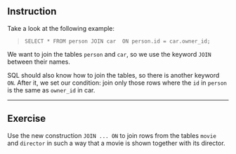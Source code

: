 ## Instruction
Take a look at the following example:

> `SELECT * FROM person JOIN car 
ON person.id = car.owner_id;`

We want to join the tables `person` and `car`, so we use the keyword `JOIN` between their names.

SQL should also know how to join the tables, so there is another keyword `ON`. After it, we set our condition: join only those rows where the `id` in `person` is the same as `owner_id` in car.

---
## Exercise
Use the new construction `JOIN ... ON` to join rows from the tables `movie` and `director` in such a way that a movie is shown together with its director.